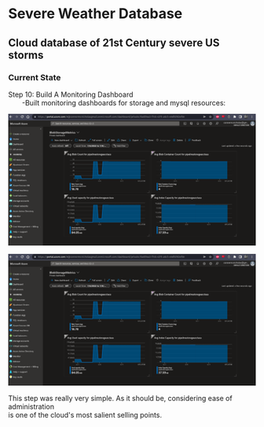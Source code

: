 # Severe Weather Database

## Cloud database of 21st Century severe US storms

### Current State

Step 10: Build A Monitoring Dashboard<br>
&emsp;&emsp;-Built monitoring dashboards for storage and mysql resources: <br>

![alt text](https://github.com/conner-mcnicholas/SevereWeatherDB/blob/main/Step10/imgs/blob_metrics_dash.png?raw=true) <br>

![alt text](https://github.com/conner-mcnicholas/SevereWeatherDB/blob/main/Step10/imgs/blob_metrics_dash.png?raw=true) <br>

This step was really very simple.  As it should be, considering ease of administration <br>
is one of the cloud's most salient selling points.
